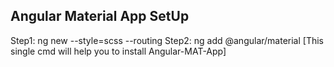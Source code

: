 ## Angular Material App SetUp
Step1: ng new <AppName> --style=scss --routing
Step2: ng add @angular/material [This single cmd will help you to install Angular-MAT-App]